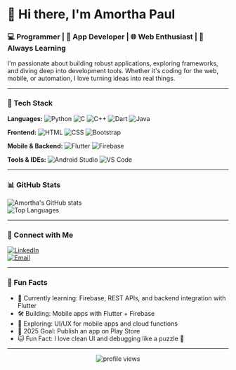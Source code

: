 # 👋 Hi there, I'm Amortha Paul

### 💻 Programmer | 📱 App Developer | 🌐 Web Enthusiast | 🚀 Always Learning

I'm passionate about building robust applications, exploring frameworks, and diving deep into development tools. Whether it's coding for the web, mobile, or automation, I love turning ideas into real things.

---

### 🧰 Tech Stack

**Languages:**
![Python](https://img.shields.io/badge/Python-3776AB?style=flat&logo=python&logoColor=white)
![C](https://img.shields.io/badge/C-00599C?style=flat&logo=c&logoColor=white)
![C++](https://img.shields.io/badge/C++-00599C?style=flat&logo=c%2B%2B&logoColor=white)
![Dart](https://img.shields.io/badge/Dart-0175C2?style=flat&logo=dart&logoColor=white)
![Java](https://img.shields.io/badge/Java-007396?style=flat&logo=java&logoColor=white)

**Frontend:**
![HTML](https://img.shields.io/badge/HTML5-E34F26?style=flat&logo=html5&logoColor=white)
![CSS](https://img.shields.io/badge/CSS3-1572B6?style=flat&logo=css3&logoColor=white)
![Bootstrap](https://img.shields.io/badge/Bootstrap-7952B3?style=flat&logo=bootstrap&logoColor=white)

**Mobile & Backend:**
![Flutter](https://img.shields.io/badge/Flutter-02569B?style=flat&logo=flutter&logoColor=white)
![Firebase](https://img.shields.io/badge/Firebase-FFCA28?style=flat&logo=firebase&logoColor=black)

**Tools & IDEs:**
![Android Studio](https://img.shields.io/badge/Android_Studio-3DDC84?style=flat&logo=android-studio&logoColor=white)
![VS Code](https://img.shields.io/badge/VS_Code-007ACC?style=flat&logo=visual-studio-code&logoColor=white)

---

### 📊 GitHub Stats

![Amortha's GitHub stats](https://github-readme-stats.vercel.app/api?username=AmorthaPaul&show_icons=true&theme=github_dark)  
![Top Languages](https://github-readme-stats.vercel.app/api/top-langs/?username=AmorthaPaul&layout=compact&theme=github_dark)

---

### 🔗 Connect with Me

[![LinkedIn](https://img.shields.io/badge/LinkedIn-Connect-blue?style=flat&logo=linkedin)](https://linkedin.com/in/amortha-paul-a818b1376)  
[![Email](https://img.shields.io/badge/Email-ankon000111@gmail.com-informational?style=flat&logo=gmail)](mailto:ankon000111@gmail.com)

---

### 📌 Fun Facts

- 🌱 Currently learning: Firebase, REST APIs, and backend integration with Flutter  
- 🛠️ Building: Mobile apps with Flutter + Firebase  
- 🧠 Exploring: UI/UX for mobile apps and cloud functions  
- 🎯 2025 Goal: Publish an app on Play Store  
- 🐱 Fun Fact: I love clean UI and debugging like a puzzle 🧩  

---

<p align="center">
  <img src="https://komarev.com/ghpvc/?username=AmorthaPaul&label=Profile+Views&color=blue&style=flat" alt="profile views"/>
</p>
